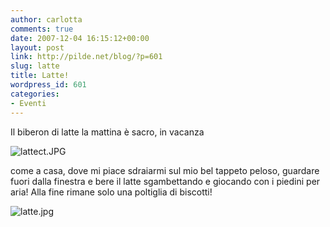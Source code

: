 ```yaml
---
author: carlotta
comments: true
date: 2007-12-04 16:15:12+00:00
layout: post
link: http://pilde.net/blog/?p=601
slug: latte
title: Latte!
wordpress_id: 601
categories:
- Eventi
---
```


Il biberon di latte la mattina è sacro, in vacanza 

![lattect.JPG]({{baseurl}}/uploads/2007/12/lattect.JPG)




come a casa, dove mi piace sdraiarmi sul mio bel tappeto peloso, guardare fuori dalla finestra e bere il latte sgambettando e giocando con i piedini per aria! Alla fine rimane solo una poltiglia di biscotti!

![latte.jpg]({{baseurl}}/uploads/2007/12/latte.jpg)



 
